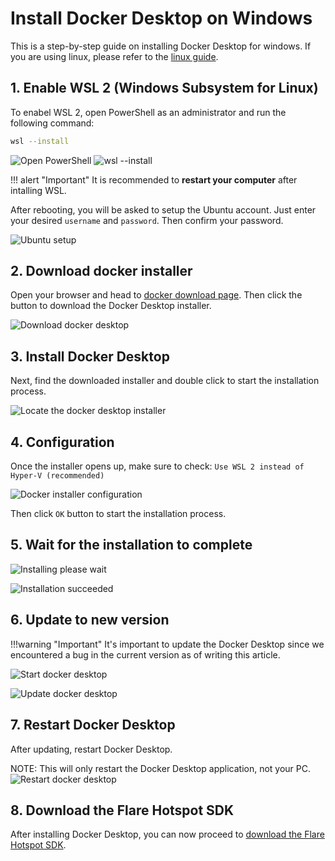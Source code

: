 # Install Docker Desktop on Windows

This is a step-by-step guide on installing Docker Desktop for windows. If you are using linux, please refer to the [linux guide](https://docs.docker.com/desktop/install/ubuntu/).

## 1. Enable WSL 2 (Windows Subsystem for Linux)

To enabel WSL 2, open PowerShell as an administrator and run the following command:
```sh title="PowerShell"
wsl --install
```

![Open PowerShell](./img/docker-install/00-open-cmd.png)
![wsl --install](./img/docker-install/00-wsl-install.png)

!!! alert "Important"
    It is recommended to **restart your computer** after intalling WSL.

After rebooting, you will be asked to setup the Ubuntu account. Just enter your desired `username` and `password`. Then confirm your password.

![Ubuntu setup](./img/docker-install/00-set-ubuntu-username.png)

## 2. Download docker installer

Open your browser and head to [docker download page](https://docs.docker.com/desktop/install/windows-install/). Then click the button to download the Docker Desktop installer.

![Download docker desktop](./img/docker-install/01-download-docker-desktop.png)

## 3. Install Docker Desktop

Next, find the downloaded installer and double click to start the installation process.

![Locate the docker desktop installer](./img/docker-install/02-locate-docker-desktop.png)

## 4. Configuration

Once the installer opens up, make sure to check:
`Use WSL 2 instead of Hyper-V (recommended)`

![Docker installer configuration](./img/docker-install/03-docker-install-configuration.png)

Then click `OK` button to start the installation process.

## 5. Wait for the installation to complete

![Installing please wait](./img/docker-install/04-unpacking-files.png)

![Installation succeeded](./img/docker-install/05-installation-succeeded.png)


## 6. Update to new version

!!!warning "Important"
    It's important to update the Docker Desktop since we encountered a bug in the current version as of writing this article.

![Start docker desktop](./img/docker-install/06-start-docker-desktop.png)

![Update docker desktop](./img/docker-install/07-update-docker-desktop.png)

## 7. Restart Docker Desktop

After updating, restart Docker Desktop.

NOTE: This will only restart the Docker Desktop application, not your PC.
![Restart docker desktop](./img/docker-install/08-update-and-restart-docker.png)

## 8. Download the Flare Hotspot SDK

After installing Docker Desktop, you can now proceed to [download the Flare Hotspot SDK](./getting-started.md/#2-download-flare-hotspot-sdk).
